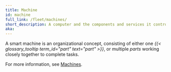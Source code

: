 ```yaml
---
title: Machine
id: machine
full_link: /fleet/machines/
short_description: A computer and the components and services it controls, or sometimes multiple computers working closely together.
aka:
---
```


A smart machine is an organizational concept, consisting of either one _{{< glossary_tooltip term_id="part" text="part" >}}_, or multiple _parts_ working closely together to complete tasks.

For more information, see [Machines](/fleet/machines/).
